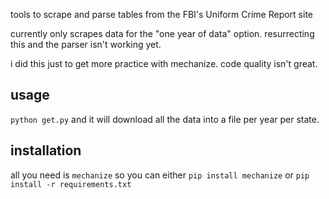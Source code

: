 tools to scrape and parse tables from the FBI's Uniform Crime Report site

currently only scrapes data for the "one year of data" option. resurrecting this and
the parser isn't working yet.

i did this just to get more practice with mechanize. code quality isn't great.

## usage

`python get.py` and it will download all the data into a file per year per state.

## installation

all you need is `mechanize` so you can either `pip install mechanize` or `pip install -r requirements.txt`
